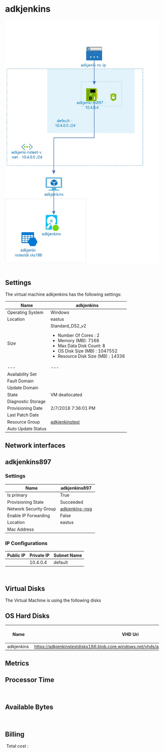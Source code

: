 # adkjenkins
![Cloudockit](../assets/75de9d42cad44f81a9d3fd2a65144635.jpg) 
## Settings
The virtual machine adkjenkins has the following settings:

| Name | adkjenkins  |
| --- | --- |
| Operating System | Windows  |
| Location | eastus  |
| Size | Standard_DS2_v2 <passthrough><ul><li><span>Number</span><span> </span><span>Of</span><span> </span><span>Cores</span><span> :</span><span> </span>2</li><li><span>Memory</span><span> (</span><span>MB</span><span>): </span>7168</li><li><span>Max</span><span> </span><span>Data</span><span> </span><span>Disk</span><span> </span><span>Count</span><span>: </span>8</li><li><span>OS Disk Size (MB</span><span>) :</span><span> </span>1047552</li><li><span>Resource Disk Size (MB</span><span>) :</span><span> </span>14336</li></ul></passthrough> |
| --- | --- |
| Availability Set |   |
| Fault Domain |   |
| Update Domain |   |
| State | VM deallocated  |
| Diagnostic Storage |   |
| Provisioning Date | 2/7/2018 7:36:01 PM  |
| Last Patch Date |   |
| Resource Group | [adkjenkinstest](adkjenkinstest-364108532.md)  |
| Auto Update Status |   |



## Network interfaces

## adkjenkins897

### Settings


| Name | adkjenkins897  |
| --- | --- |
| Is primary | True  |
| Provisioning State | Succeeded  |
| Network Security Group | [adkjenkins-nsg](adkjenkins-nsg--1714832004.md)  |
| Enable IP Forwarding | False  |
| Location | eastus  |
| Mac Address |   |



### IP Configurations


| Public IP | Private IP | Subnet Name |
| --- | --- | --- |
|   | 10.4.0.4  | default  |
 

## Virtual Disks
The Virtual Machine is using the following disks

## OS Hard Disks


| Name | VHD Uri | Size (GB) | Is Managed Disk | Host Caching |
| --- | --- | --- | --- | --- |
| adkjenkins  | https://adkjenkinstestdisks186.blob.core.windows.net/vhds/adkjenkins20170303134758.vhd  | 127  | False  | ReadWrite  |






## Metrics

## Processor Time
 
## Available Bytes
  




## Billing
 Total cost : 
